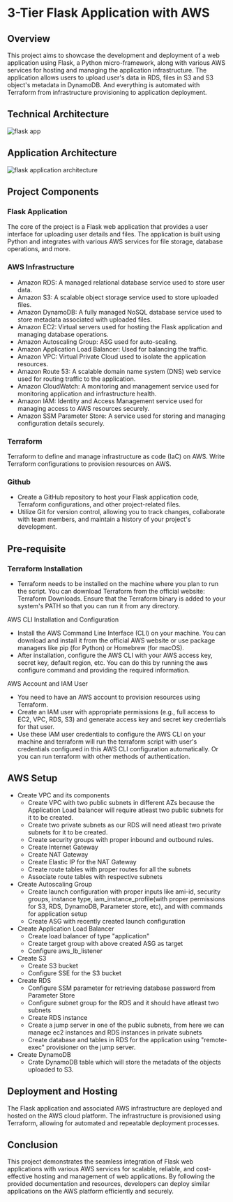 # 3-Tier Flask Application with AWS

## Overview
This project aims to showcase the development and deployment of a web application using Flask, a Python micro-framework, along with various AWS services for hosting and managing the application infrastructure. The application allows users to upload user's data in RDS, files in S3 and S3 object's metadata in DynamoDB. And everything is automated with Terraform from infrastructure provisioning to application deployment.

## Technical Architecture
![flask app](https://github.com/SambhuBiswakarma00/flask-app-aws/assets/142966523/6248627b-9d93-4a52-8419-fc61823dffa4)

## Application Architecture
![flask application architecture](https://github.com/SambhuBiswakarma00/flask-app-aws/assets/142966523/ed8fd713-87be-4463-8f5b-6163687d2fe6)

## Project Components

### Flask Application
The core of the project is a Flask web application that provides a user interface for uploading user details and files. The application is built using Python and integrates with various AWS services for file storage, database operations, and more.

### AWS Infrastructure
- Amazon RDS: A managed relational database service used to store user data.
- Amazon S3: A scalable object storage service used to store uploaded files.
- Amazon DynamoDB: A fully managed NoSQL database service used to store metadata associated with uploaded files.
- Amazon EC2: Virtual servers used for hosting the Flask application and managing database operations.
- Amazon Autoscaling Group: ASG used for auto-scaling.
- Amazon Application Load Balancer: Used for balancing the traffic.
- Amazon VPC: Virtual Private Cloud used to isolate the application resources.
- Amazon Route 53: A scalable domain name system (DNS) web service used for routing traffic to the application.
- Amazon CloudWatch: A monitoring and management service used for monitoring application and infrastructure health.
- Amazon IAM: Identity and Access Management service used for managing access to AWS resources securely.
- Amazon SSM Parameter Store: A service used for storing and managing configuration details securely.

### Terraform
Terraform to define and manage infrastructure as code (IaC) on AWS. Write Terraform configurations to provision resources on AWS.

### Github
- Create a GitHub repository to host your Flask application code, Terraform configurations, and other project-related files.
- Utilize Git for version control, allowing you to track changes, collaborate with team members, and maintain a history of your project's development.

## Pre-requisite

### Terraform Installation
- Terraform needs to be installed on the machine where you plan to run the script. You can download Terraform from the official website: Terraform Downloads. Ensure that the Terraform binary is added to your system's PATH 
  so that you can run it from any directory.
  
AWS CLI Installation and Configuration
- Install the AWS Command Line Interface (CLI) on your machine. You can download and install it from the official AWS website or use package managers like pip (for Python) or Homebrew (for macOS).
- After installation, configure the AWS CLI with your AWS access key, secret key, default region, etc. You can do this by running the aws configure command and providing the required information.
  
AWS Account and IAM User
- You need to have an AWS account to provision resources using Terraform.
- Create an IAM user with appropriate permissions (e.g., full access to EC2, VPC, RDS, S3) and generate access key and secret key credentials for that user.
- Use these IAM user credentials to configure the AWS CLI on your machine and terraform will run the terraform script with user's credentials configured in this AWS CLI configuration automatically. Or you can run 
  terraform with other methods of authentication.

## AWS Setup 
- Create VPC and its components
  - Create VPC with two public subnets in different AZs because the Application Load balancer will require atleast two public subnets for it to be created.
  - Create two private subnets as our RDS will need atleast two private subnets for it to be created.
  - Create security groups with proper inbound and outbound rules.
  - Create Internet Gateway
  - Create NAT Gateway
  - Create Elastic IP for the NAT Gateway
  - Create route tables with proper routes for all the subnets
  - Associate route tables with respective subnets
- Create Autoscaling Group
  - Create launch configuration with proper inputs like ami-id, security groups, instance type, iam_instance_profile(with proper permissions for S3, RDS, DynamoDB, Parameter store, etc), and with commands for application 
    setup
  - Create ASG with recently created launch configuration
- Create Application Load Balancer
  - Create load balancer of type "application"
  - Create target group with above created ASG as target
  - Configure aws_lb_listener
- Create S3
  - Create S3 bucket
  - Configure SSE for the S3 bucket
- Create RDS
  - Configure SSM parameter for retrieving database password from Parameter Store
  - Configure subnet group for the RDS and it should have atleast two subnets
  - Create RDS instance
  - Create a jump server in one of the public subnets, from here we can manage ec2 instances and RDS instances in private subnets
  - Create database and tables in RDS for the application using "remote-exec" provisioner on the jump server.
- Create DynamoDB
  - Crate DynamoDB table which will store the metadata of the objects uploaded to S3.

## Deployment and Hosting
The Flask application and associated AWS infrastructure are deployed and hosted on the AWS cloud platform. The infrastructure is provisioned using Terraform, allowing for automated and repeatable deployment processes.

## Conclusion
This project demonstrates the seamless integration of Flask web applications with various AWS services for scalable, reliable, and cost-effective hosting and management of web applications. By following the provided documentation and resources, developers can deploy similar applications on the AWS platform efficiently and securely.
